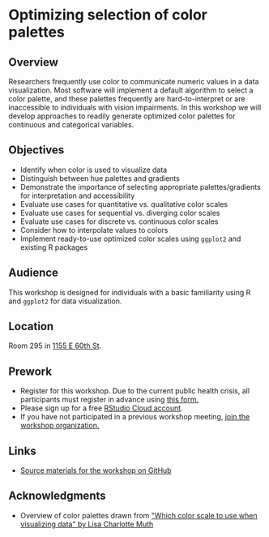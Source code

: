 # Optimizing selection of color palettes

## Overview

Researchers frequently use color to communicate numeric values in a data visualization. Most software will implement a default algorithm to select a color palette, and these palettes frequently are hard-to-interpret or are inaccessible to individuals with vision impairments. In this workshop we will develop approaches to readily generate optimized color palettes for continuous and categorical variables.

## Objectives

- Identify when color is used to visualize data
- Distinguish between hue palettes and gradients
- Demonstrate the importance of selecting appropriate palettes/gradients for interpretation and accessibility
- Evaluate use cases for quantitative vs. qualitative color scales
- Evaluate use cases for sequential vs. diverging color scales
- Evaluate use cases for discrete vs. continuous color scales
- Consider how to interpolate values to colors
- Implement ready-to-use optimized color scales using `ggplot2` and existing R packages

## Audience

This workshop is designed for individuals with a basic familiarity using R and `ggplot2` for data visualization.

## Location

Room 295 in [1155 E 60th St](https://goo.gl/maps/7n7wDsd9mjnfRBtR8).

## Prework

- Register for this workshop. Due to the current public health crisis, all participants must register in advance using [this form.](https://forms.gle/7JEkgjoiGEnM2MGu5)
- Please sign up for a free [RStudio Cloud account](https://rstudio.cloud).
- If you have not participated in a previous workshop meeting, [join the workshop organization.](https://rstudio.cloud/spaces/177434/join?access_code=cGV7c0V8%2Bpr0kFC5NkOX%2FgxNNhIm3PchWX1CjdBf)

## Links

- [Source materials for the workshop on GitHub](https://github.com/css-skills/choosing-colors)

## Acknowledgments

- Overview of color palettes drawn from ["Which color scale to use when visualizing data" by Lisa Charlotte Muth](https://blog.datawrapper.de/which-color-scale-to-use-in-data-vis/)
